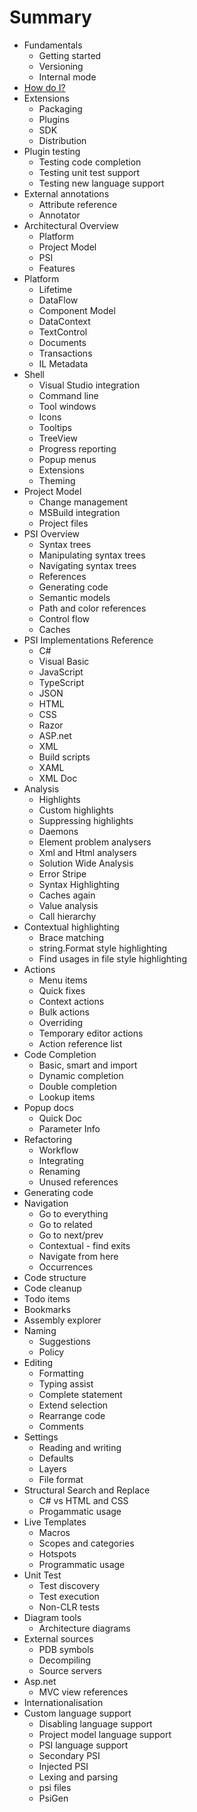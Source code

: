 # Summary

* Fundamentals
    * Getting started
    * Versioning
    * Internal mode
* [How do I?](HowDoI.md)
* Extensions
    * Packaging
    * Plugins
    * SDK
    * Distribution
* Plugin testing
    * Testing code completion
    * Testing unit test support
    * Testing new language support
* External annotations
    * Attribute reference
    * Annotator
* Architectural Overview
    * Platform
    * Project Model
    * PSI
    * Features
* Platform
    * Lifetime
    * DataFlow
    * Component Model
    * DataContext
    * TextControl
    * Documents
    * Transactions
    * IL Metadata
* Shell
    * Visual Studio integration
    * Command line
    * Tool windows
    * Icons
    * Tooltips
    * TreeView
    * Progress reporting
    * Popup menus
    * Extensions
    * Theming
* Project Model
    * Change management
    * MSBuild integration
    * Project files
* PSI Overview
    * Syntax trees
    * Manipulating syntax trees
    * Navigating syntax trees
    * References
    * Generating code
    * Semantic models
    * Path and color references
    * Control flow
    * Caches
* PSI Implementations Reference
    * C#
    * Visual Basic
    * JavaScript
    * TypeScript
    * JSON
    * HTML
    * CSS
    * Razor
    * ASP.net
    * XML
    * Build scripts
    * XAML
    * XML Doc
* Analysis
    * Highlights
    * Custom highlights
    * Suppressing highlights
    * Daemons
    * Element problem analysers
    * Xml and Html analysers
    * Solution Wide Analysis
    * Error Stripe
    * Syntax Highlighting
    * Caches again
    * Value analysis
    * Call hierarchy
* Contextual highlighting
    * Brace matching
    * string.Format style highlighting
    * Find usages in file style highlighting
* Actions
    * Menu items
    * Quick fixes
    * Context actions
    * Bulk actions
    * Overriding
    * Temporary editor actions
    * Action reference list
* Code Completion
    * Basic, smart and import
    * Dynamic completion
    * Double completion
    * Lookup items
* Popup docs
    * Quick Doc
    * Parameter Info
* Refactoring
    * Workflow
    * Integrating
    * Renaming
    * Unused references
* Generating code
* Navigation
    * Go to everything
    * Go to related
    * Go to next/prev
    * Contextual - find exits
    * Navigate from here
    * Occurrences
* Code structure
* Code cleanup
* Todo items
* Bookmarks
* Assembly explorer
* Naming
    * Suggestions
    * Policy
* Editing
    * Formatting
    * Typing assist
    * Complete statement
    * Extend selection
    * Rearrange code
    * Comments
* Settings
    * Reading and writing
    * Defaults
    * Layers
    * File format
* Structural Search and Replace
    * C# vs HTML and CSS
    * Progammatic usage
* Live Templates
    * Macros
    * Scopes and categories
    * Hotspots
    * Programmatic usage
* Unit Test
    * Test discovery
    * Test execution
    * Non-CLR tests
* Diagram tools
    * Architecture diagrams
* External sources
    * PDB symbols
    * Decompiling
    * Source servers
* Asp.net
    * MVC view references
* Internationalisation
* Custom language support
    * Disabling language support
    * Project model language support
    * PSI language support
    * Secondary PSI
    * Injected PSI
    * Lexing and parsing
    * psi files
    * PsiGen
